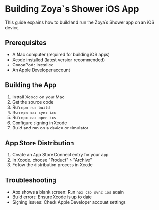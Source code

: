 # Building Zoya\`s Shower iOS App
This guide explains how to build and run the Zoya\`s Shower app on an iOS device.

## Prerequisites

- A Mac computer (required for building iOS apps)
- Xcode installed (latest version recommended)
- CocoaPods installed
- An Apple Developer account

## Building the App

1. Install Xcode on your Mac
2. Get the source code
3. Run `npm run build`
4. Run `npx cap sync ios`
5. Run `npx cap open ios`
6. Configure signing in Xcode
7. Build and run on a device or simulator

## App Store Distribution

1. Create an App Store Connect entry for your app
2. In Xcode, choose "Product" > "Archive"
3. Follow the distribution process in Xcode

## Troubleshooting

- App shows a blank screen: Run `npx cap sync ios` again
- Build errors: Ensure Xcode is up to date
- Signing issues: Check Apple Developer account settings
